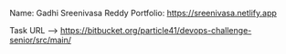 Name: Gadhi Sreenivasa Reddy
Portfolio: https://sreenivasa.netlify.app

Task URL --> https://bitbucket.org/particle41/devops-challenge-senior/src/main/

